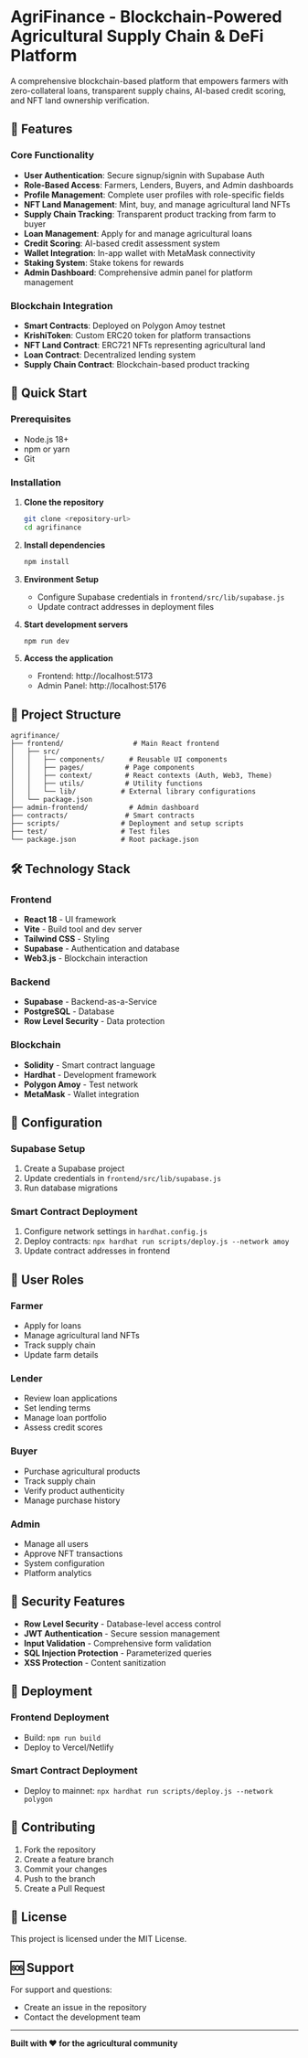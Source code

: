 # AgriFinance - Blockchain-Powered Agricultural Supply Chain & DeFi Platform

A comprehensive blockchain-based platform that empowers farmers with zero-collateral loans, transparent supply chains, AI-based credit scoring, and NFT land ownership verification.

## 🌟 Features

### Core Functionality
- **User Authentication**: Secure signup/signin with Supabase Auth
- **Role-Based Access**: Farmers, Lenders, Buyers, and Admin dashboards
- **Profile Management**: Complete user profiles with role-specific fields
- **NFT Land Management**: Mint, buy, and manage agricultural land NFTs
- **Supply Chain Tracking**: Transparent product tracking from farm to buyer
- **Loan Management**: Apply for and manage agricultural loans
- **Credit Scoring**: AI-based credit assessment system
- **Wallet Integration**: In-app wallet with MetaMask connectivity
- **Staking System**: Stake tokens for rewards
- **Admin Dashboard**: Comprehensive admin panel for platform management

### Blockchain Integration
- **Smart Contracts**: Deployed on Polygon Amoy testnet
- **KrishiToken**: Custom ERC20 token for platform transactions
- **NFT Land Contract**: ERC721 NFTs representing agricultural land
- **Loan Contract**: Decentralized lending system
- **Supply Chain Contract**: Blockchain-based product tracking

## 🚀 Quick Start

### Prerequisites
- Node.js 18+ 
- npm or yarn
- Git

### Installation

1. **Clone the repository**
   ```bash
   git clone <repository-url>
   cd agrifinance
   ```

2. **Install dependencies**
   ```bash
   npm install
   ```

3. **Environment Setup**
   - Configure Supabase credentials in `frontend/src/lib/supabase.js`
   - Update contract addresses in deployment files

4. **Start development servers**
   ```bash
   npm run dev
   ```

5. **Access the application**
   - Frontend: http://localhost:5173
   - Admin Panel: http://localhost:5176

## 📁 Project Structure

```
agrifinance/
├── frontend/                 # Main React frontend
│   ├── src/
│   │   ├── components/      # Reusable UI components
│   │   ├── pages/          # Page components
│   │   ├── context/        # React contexts (Auth, Web3, Theme)
│   │   ├── utils/          # Utility functions
│   │   └── lib/           # External library configurations
│   └── package.json
├── admin-frontend/          # Admin dashboard
├── contracts/              # Smart contracts
├── scripts/               # Deployment and setup scripts
├── test/                  # Test files
└── package.json           # Root package.json
```

## 🛠️ Technology Stack

### Frontend
- **React 18** - UI framework
- **Vite** - Build tool and dev server
- **Tailwind CSS** - Styling
- **Supabase** - Authentication and database
- **Web3.js** - Blockchain interaction

### Backend
- **Supabase** - Backend-as-a-Service
- **PostgreSQL** - Database
- **Row Level Security** - Data protection

### Blockchain
- **Solidity** - Smart contract language
- **Hardhat** - Development framework
- **Polygon Amoy** - Test network
- **MetaMask** - Wallet integration

## 🔧 Configuration

### Supabase Setup
1. Create a Supabase project
2. Update credentials in `frontend/src/lib/supabase.js`
3. Run database migrations

### Smart Contract Deployment
1. Configure network settings in `hardhat.config.js`
2. Deploy contracts: `npx hardhat run scripts/deploy.js --network amoy`
3. Update contract addresses in frontend

## 📱 User Roles

### Farmer
- Apply for loans
- Manage agricultural land NFTs
- Track supply chain
- Update farm details

### Lender
- Review loan applications
- Set lending terms
- Manage loan portfolio
- Assess credit scores

### Buyer
- Purchase agricultural products
- Track supply chain
- Verify product authenticity
- Manage purchase history

### Admin
- Manage all users
- Approve NFT transactions
- System configuration
- Platform analytics

## 🔐 Security Features

- **Row Level Security** - Database-level access control
- **JWT Authentication** - Secure session management
- **Input Validation** - Comprehensive form validation
- **SQL Injection Protection** - Parameterized queries
- **XSS Protection** - Content sanitization

## 🚀 Deployment

### Frontend Deployment
- Build: `npm run build`
- Deploy to Vercel/Netlify

### Smart Contract Deployment
- Deploy to mainnet: `npx hardhat run scripts/deploy.js --network polygon`

## 🤝 Contributing

1. Fork the repository
2. Create a feature branch
3. Commit your changes
4. Push to the branch
5. Create a Pull Request

## 📄 License

This project is licensed under the MIT License.

## 🆘 Support

For support and questions:
- Create an issue in the repository
- Contact the development team

---

**Built with ❤️ for the agricultural community**